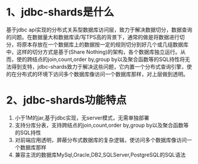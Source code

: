 # 1、jdbc-shards是什么
基于jdbc api实现的分布式关系型数据库访问层，致力于解决数据切分，数据查询的问题。在数据量大和数据库读/写TPS高的背景下，通常的做是将数据进行切分，将原本存放在一个数据库上的数据按一定的规则切分到好几个或几组数据库中，这样的切分方式是基于(Share Nothing)的架构，各个数据库独立运行。从而，使的跨结点的join,count,order by,group by以及聚合函数等的SQL持性将无法得到支特，jdbc-shards致力于解决这些问题，它内置一个分布式查询引擎，使的在分布式的环境下访问多个数据库像访问一个数据库那样，对上层做到透明。

# 2、jdbc-shards功能特点
1. 小于1M的jar,基于jdbc实现，无server模式，无需单独部署
2. 支持分库分表，支持跨结点的join,count,order by,group by以及聚合函数等的SQL持性
3. 对前端应用透明，屏蔽分布式数据库的复杂逻辑，使访问多个数据库像访问一个数据库那样
4. 兼容主流的数据库MySql,Oracle,DB2,SQLServer,PostgreSQL的SQL语法
